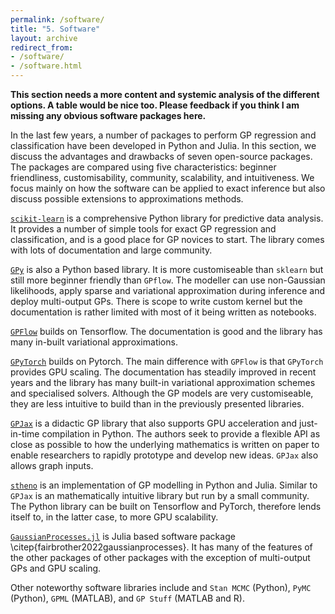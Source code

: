 ```yaml
---
permalink: /software/
title: "5. Software"
layout: archive
redirect_from:
- /software/
- /software.html
---
```


__This section needs a more content and systemic analysis of the different options. A table would be nice too. Please feedback if you think I am missing any obvious software packages here.__

In the last few years, a number of packages to perform GP regression and classification have been developed in Python and Julia. In this section, we discuss the advantages and drawbacks of seven open-source packages. The packages are compared using five characteristics: beginner friendliness, customisability, community, scalability, and intuitiveness. We focus mainly on how the software can be applied to exact inference but also discuss possible extensions to approximations methods.

[`scikit-learn`](https://scikit-learn.org/stable/index) is a comprehensive Python library for predictive data analysis. It provides a number of simple tools for exact GP regression and classification, and is a good place for GP novices to start. The library comes with lots of documentation and large community.

[`GPy`](http://sheffieldml.github.io/GPy/) is also a Python based library. It is more customiseable than `sklearn` but still more beginner friendly than `GPflow`. The modeller can use non-Gaussian likelihoods, apply sparse and variational approximation during inference and deploy multi-output GPs. There is scope to write custom kernel but the documentation is rather limited with most of it being written as notebooks.

[`GPFlow`](https://gpflow.org) builds on Tensorflow. The documentation is good and the library has many in-built variational approximations.

[`GPyTorch`](https://gpytorch.ai) builds on Pytorch. The main difference with `GPFlow` is that `GPyTorch` provides GPU scaling. The documentation has steadily improved in recent years and the library has many built-in  variational approximation schemes and specialised solvers. Although the GP models are very customiseable, they are less intuitive to build than in the previously presented libraries.

[`GPJax`](https://docs.jaxgaussianprocesses.com) is a didactic GP library that also supports GPU acceleration and just-in-time compilation in Python. The authors seek to provide a flexible API as close as possible to how the underlying mathematics is written on paper to enable researchers to rapidly prototype and develop new ideas. `GPJax` also allows graph inputs.

[`stheno`](https://github.com/wesselb/stheno) is an implementation of GP modelling in Python and Julia.  Similar to `GPJax` is an mathematically intuitive library but run by a small community. The Python library can be built on Tensorflow and PyTorch, therefore lends itself to, in the latter case, to more GPU scalability.

[`GaussianProcesses.jl`](https://stor-i.github.io/GaussianProcesses.jl/latest/) is Julia based software package \citep{fairbrother2022gaussianprocesses}. It has many of the features of the other packages of other packages with the exception of multi-output GPs and GPU scaling.

Other noteworthy software libraries include and `Stan MCMC` (Python), `PyMC` (Python), `GPML` (MATLAB), and `GP Stuff` (MATLAB and R).
